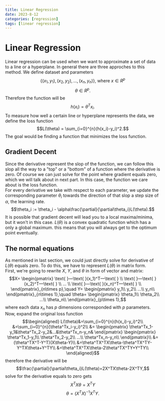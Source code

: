 ```yaml
---
title: Linear Regression
date: 2023-8-12
categories: [regression]
tags: [linear regression]
---
```


# Linear Regression
Linear regression can be used when we want to approximate a set of data to a line or a hyperplane. In general there are three approches to this method. 
We define dataset and parameters
$$\{(x_1, y_1), (x_2, y_2),...,(x_n, y_n)\}\text{, where }x\in R^p$$
$$\theta\in R^p.$$
Therefore the function will be
$$h(x_i) = \theta^T x_i.$$
To measure how well a certain line or hyperplane represents the data, we define the loss function
$$L(\theta) = \sum_{i=0}^{n}(h(x_i)-y_i)^2.$$
The goal would be finding a function that minimizes the loss function. 

## Gradient Decent
Since the derivative represent the slop of the function, we can follow this slop all the way to a "top" or a "bottom" of a function where the derivative is zero. Of course we can just solve for the point where gradient equals zero, which we will talk about in next part. In this case, the function we care about is the loss function.   
For every derivative we take with respect to each parameter, we update the corresponding parameter $\theta_i$ towards the direction of that slop a step size of $\alpha$, the learning rate. 
$$\theta_i := \theta_i - \alpha\frac{\partial}{\partial\theta_i}L(\theta).$$
It is possible that gradient decent will lead you to a local maxima/minima, but it won't in this case. $L(\theta)$ is a convex quadratic function which has a only a global maximum. this means that you will always get to the optimum point eventually. 

## The normal equations
As mentioned in last section, we could just directly solve for derivative of $L(\theta)$ equals zero. To do this, we have to represent $L(\theta)$ in matrix form.   
First, we're going to rewrite $X$, $Y$, and $\theta$ in form of vector and matrix:
$$X=
\begin{pmatrix} 
    \text{ }—\text{ }(x_1)^T—\text{ } \\
    \text{ }—\text{ }(x_2)^T—\text{ } \\
    ... \\
    \text{ }—\text{ }(x_n)^T—\text{ } \\
\end{pmatrix}_{n\times p},\quad
Y=
\begin{pmatrix}
    y_1\\
    y_2\\
    ...\\
    y_n\\
\end{pmatrix}_{n\times 1},\quad
\theta=
\begin{pmatrix} 
    \theta_1\\
    \theta_2\\
    ...\\
    \theta_n\\
\end{pmatrix}_{p\times 1},$$
where each data $x_n$ has $p$ dimensions corresponded with $p$ parameters.  
Now, expand the original loss function
$$\begin{aligned} 
L(\theta)&=\sum_{i=0}^{n}(h(x_i)-y_i)^2\\
&=\sum_{i=0}^{n}(\theta^Tx_i-y_i)^2\\
&=
\begin{pmatrix}
\theta^Tx_1-y_1&\theta^Tx_2-y_2&...&\theta^Tx_n-y_n&
\end{pmatrix}
\begin{pmatrix}
\theta^Tx_1-y_1\\
\theta^Tx_2-y_2\\
...\\
\theta^Tx_n-y_n\\
\end{pmatrix}\\
&=(\theta^TX^T-Y^T)(X\theta-Y)\\
&=\theta^TX^TX\theta-\theta^TX^TY-Y^TX\theta+Y^TY\\
&=\theta^TX^TX\theta-2\theta^TX^TY+Y^TY\\
\end{aligned}$$
therefore the derivative will be
$$\frac{\partial}{\partial\theta_i}L(\theta)=2X^TX\theta-2X^TY,$$
solve for the derivative equals to zero gets
$$X^TX\theta=X^TY$$
$$\theta=(X^TX)^{-1}X^TY.$$